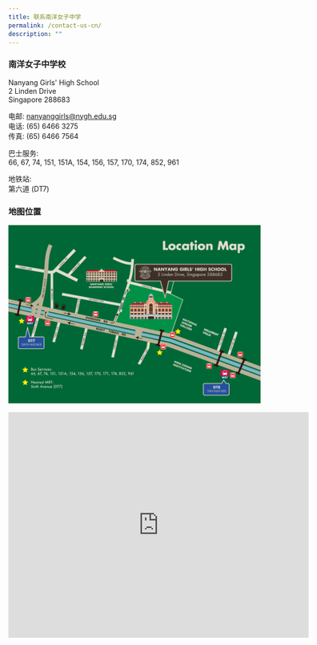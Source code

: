 ```yaml
---
title: 联系南洋女子中学
permalink: /contact-us-cn/
description: ""
---
```

### 南洋女子中学校

Nanyang Girls' High School  <br>
2 Linden Drive  <br>
Singapore 288683

电邮:&nbsp;[nanyanggirls@nygh.edu.sg](mailto:nanyanggirls@nygh.edu.sg)  <br>
电话: (65) 6466 3275  <br>
传真: (65) 6466 7564

巴士服务:&nbsp;&nbsp;  <br>
66, 67, 74, 151, 151A, 154, 156, 157, 170, 174, 852, 961

地铁站:  <br>
第六道 (DT7)

### 地图位置

![](/images/nygh_location%20map.jpg)
<iframe src="https://www.google.com/maps/embed?pb=!1m18!1m12!1m3!1d3988.742273002888!2d103.79988537496575!3d1.3307194986566673!2m3!1f0!2f0!3f0!3m2!1i1024!2i768!4f13.1!3m3!1m2!1s0x31da10a16917dc91%3A0x6e34c1c9f4e04959!2sNanyang%20Girls'%20High%20School!5e0!3m2!1sen!2ssg!4v1697094465937!5m2!1sen!2ssg" width="600" height="450" style="border:0;" allowfullscreen="" loading="lazy"></iframe>